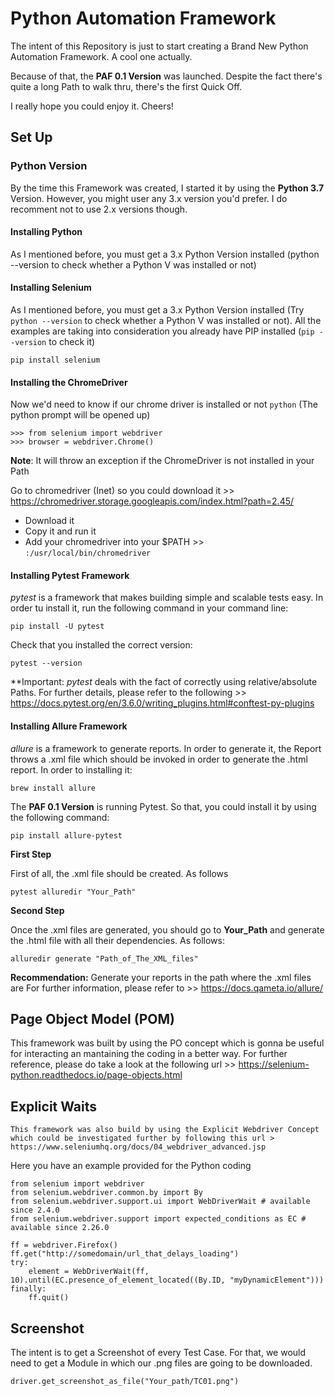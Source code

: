 # Python Automation Framework 

The intent of this Repository is just to start creating a Brand New Python Automation Framework. A cool one actually. 

Because of that, the **PAF 0.1 Version** was launched. Despite the fact there's quite a long Path to walk thru, there's the first Quick Off.

I really hope you could enjoy it.
Cheers! 

## Set Up
### Python Version
By the time this Framework was created, I started it by using the **Python 3.7** Version. However, you might user any 3.x version you'd prefer. I do recomment not to use 2.x versions though.

#### Installing Python
As I mentioned before, you must get a 3.x Python Version installed (python --version to check whether a Python V was installed or not)

#### Installing Selenium
As I mentioned before, you must get a 3.x Python Version installed (Try ```python --version``` to check whether a Python V was installed or not). All the examples are taking into consideration you already have PIP installed (```pip --version``` to check it)

```
pip install selenium
```
#### Installing the ChromeDriver
Now we'd need to know if our chrome driver is installed or not
```python``` (The python prompt will be opened up)
```
>>> from selenium import webdriver
>>> browser = webdriver.Chrome()
```
**Note**: It will throw an exception if the ChromeDriver is not installed in your Path

Go to chromedriver (Inet) so you could download it >> https://chromedriver.storage.googleapis.com/index.html?path=2.45/

* Download it
* Copy it and run it
* Add your chromedriver into your $PATH >> ```:/usr/local/bin/chromedriver```

#### Installing Pytest Framework
*pytest* is a framework that makes building simple and scalable tests easy.
In order tu install it, run the following command in your command line:

```
pip install -U pytest
```
Check that you installed the correct version:

```
pytest --version
```
**Important: *pytest* deals with the fact of correctly using relative/absolute Paths. For further details, please refer
to the following >> https://docs.pytest.org/en/3.6.0/writing_plugins.html#conftest-py-plugins
#### Installing Allure Framework
*allure* is a framework to generate reports. In order to generate it, the Report throws a .xml file which should be 
invoked in order to generate the .html report.
In order to installing it: 
```
brew install allure
```
The **PAF 0.1 Version** is running Pytest. So that, you could install it by using the following command:
```
pip install allure-pytest
```

**First Step**

First of all, the .xml file should be created. As follows

```
pytest alluredir "Your_Path"
```

**Second Step**

Once the .xml files are generated, you should go to **Your_Path** and generate the .html file with all their dependencies. As follows:

```
alluredir generate "Path_of_The_XML_files"
```
**Recommendation:** Generate your reports in the path where the .xml files are
For further information, please refer to >> https://docs.qameta.io/allure/

## Page Object Model (POM)
This framework was built by using the PO concept which is gonna be useful for interacting an mantaining the coding in a better way. For further reference, please do take a look at the following url >> https://selenium-python.readthedocs.io/page-objects.html

## Explicit Waits
    This framework was also build by using the Explicit Webdriver Concept which could be investigated further by following this url > https://www.seleniumhq.org/docs/04_webdriver_advanced.jsp
Here you have an example provided for the Python coding

```
from selenium import webdriver
from selenium.webdriver.common.by import By
from selenium.webdriver.support.ui import WebDriverWait # available since 2.4.0
from selenium.webdriver.support import expected_conditions as EC # available since 2.26.0

ff = webdriver.Firefox()
ff.get("http://somedomain/url_that_delays_loading")
try:
    element = WebDriverWait(ff, 10).until(EC.presence_of_element_located((By.ID, "myDynamicElement")))
finally:
    ff.quit()
```

## Screenshot

The intent is to get a Screenshot of every Test Case. For that, we would need to get a Module in which our .png files are going to be downloaded.

```
driver.get_screenshot_as_file("Your_path/TC01.png")
```



